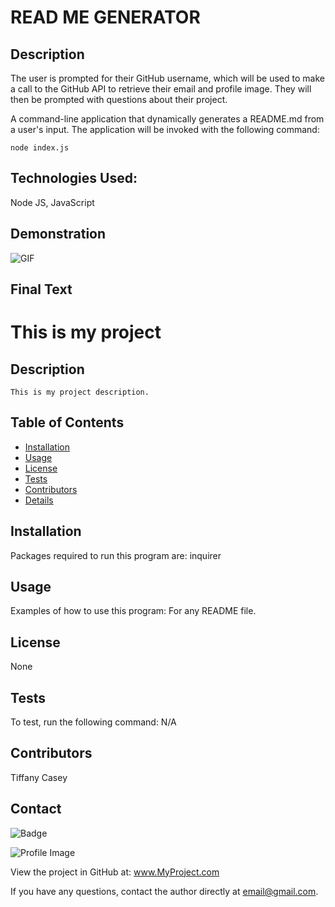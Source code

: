 
# READ ME GENERATOR

## Description
The user is prompted for their GitHub username, which will be used to make a call to the GitHub API to retrieve their      email and profile image. They will then be prompted with questions about their project.

A command-line application that dynamically generates a README.md from a user's input. The application will be invoked with the following command:

```
node index.js
```
## Technologies Used: 
Node JS, JavaScript 

## Demonstration 

![GIF](https://user-images.githubusercontent.com/60197994/81350819-ce5b4600-9090-11ea-8f85-5ba4a1adb037.gif)

## Final Text

  # This is my project 
  
  ## Description
    This is my project description.

  ## Table of Contents
  - [Installation](#installation)
  - [Usage](#usage)
  - [License](#license)
  - [Tests](#tests)
  - [Contributors](#contributer)
  - [Details](#details)

  ## Installation
  Packages required to run this program are: inquirer
  
  ## Usage
  Examples of how to use this program: For any README file.

  ## License
  None

  ## Tests
  To test, run the following command: N/A

  ## Contributors
  Tiffany Casey

  ## Contact
  
![Badge](https://img.shields.io/badge/Github-TiffanyCasey-4cbbb9) 
  
![Profile Image](https://github.com/TiffanyCasey.png?size=50)
  
View the project in GitHub at: www.MyProject.com
  
If you have any questions, contact the author directly at email@gmail.com.
